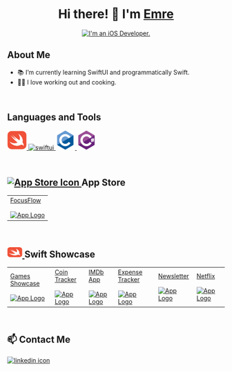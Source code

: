 <h1 align="center">Hi there! 👋 I'm <a href="https://www.linkedin.com/in/emre-usul-5a4351189">Emre</a></h1>

<p align="center">
  <a href="https://git.io/typing-svg">
    <img src="https://readme-typing-svg.herokuapp.com?font=Fira+Code&duration=3000&pause=4000&color=F7BD33&center=true&width=435&lines=I'm+an+iOS+Developer." alt="I'm an iOS Developer." />
  </a>
</p>

<h2 align="left">About Me</h2>

- 📚 I’m currently learning SwiftUI and programmatically Swift.
- 🏋️‍♂️ I love working out and cooking.
 
&nbsp;
<h2 align="left">Languages and Tools</h2>

<p align="left">
  <a href="https://developer.apple.com/swift">
    <img src="https://raw.githubusercontent.com/devicons/devicon/master/icons/swift/swift-original.svg" alt="swift" title="Swift" width="45" height="45" />
  </a>
  <a href="https://developer.apple.com/xcode/swiftui">
    <img src="https://developer.apple.com/assets/elements/icons/swiftui/swiftui-96x96_2x.png" alt="swiftui" title="SwiftUI" width="49" height="46" />
  </a>
  <a href="https://www.programiz.com/c-programming">
    <img src="https://raw.githubusercontent.com/devicons/devicon/master/icons/c/c-original.svg" alt="c" title="C" width="45" height="45" />
  </a>
  <a href="https://learn.microsoft.com/en-us/dotnet/csharp">
    <img src="https://raw.githubusercontent.com/devicons/devicon/master/icons/csharp/csharp-original.svg" alt="csharp" title="C#" width="45" height="45" />
  </a>
</p>

&nbsp;
<h2 align="left">
  <a href="https://www.apple.com/app-store">
    <img src="https://upload.wikimedia.org/wikipedia/commons/6/67/App_Store_%28iOS%29.svg" width="38" height="23" alt="App Store Icon"/>
  </a>
  App Store
</h2>

<table>
  <tr>
    <td>
      <a href="https://apps.apple.com/us/app/focusflow/id6448875403">FocusFlow</a>
      <br/><br/>
      <a href="https://apps.apple.com/us/app/focusflow/id6448875403">
        <img src="https://github.com/EmreUSL/EmreUSL/assets/71877385/4ead93ba-2d2b-4c1c-8cad-e6868263b348" width="80" height="80" alt="App Logo" title="FocusFlow on the App Store"/>
      </a>
    </td>
  </tr>
</table>

&nbsp;
<h2 align="left">
  <a href="https://developer.apple.com/swift">
    <img src="https://raw.githubusercontent.com/devicons/devicon/master/icons/swift/swift-original.svg" width="35" height="25" alt="App Store Icon" />
  </a>
  Swift Showcase
</h2>

<table>
  <tr>
    <td>
      <a href="https://github.com/EmreUSL/VideoGamesApp">Games Showcase</a>
      <br/><br/>
      <a href="https://github.com/EmreUSL/VideoGamesApp">
        <img src="https://i.pinimg.com/originals/5b/ec/47/5bec474d275dbdf8fdb071f30fc978f4.png" width="80" height="80" alt="App Logo"/>
      </a>
    </td>
    <td>
      <a href="https://github.com/EmreUSL/CoinApp">Coin Tracker</a>
      <br/><br/>
      <a href="https://github.com/EmreUSL/CoinApp">
        <img src="https://upload.wikimedia.org/wikipedia/commons/thumb/4/46/Bitcoin.svg/1200px-Bitcoin.svg.png" width="80" height="80" alt="App Logo" />
      </a>
    </td>
    <td>
      <a href="https://github.com/EmreUSL/IMDb">IMDb App</a>
      <br/><br/>
      <a href="https://github.com/EmreUSL/IMDb">
        <img src="https://ia.media-imdb.com/images/M/MV5BODc4MTA3NjkzNl5BMl5BcG5nXkFtZTgwMDg0MzQ2OTE@._V1_.png" width="80" height="80" alt="App Logo" />
      </a>
    </td>
    <td>
      <a href="https://github.com/EmreUSL/ExpenseTracker">Expense Tracker</a>
      <br/><br/>
      <a href="https://github.com/EmreUSL/ExpenseTracker">
        <img src="https://play-lh.googleusercontent.com/CHUroB_c-G__crsSc57AewD-EI1R9K9EmGqGmRRbus0qV_8RtpcgHic2SSfwlwDhPSM" width="80" height="80" alt="App Logo" />
      </a>
    </td>
    <td>
      <a href="https://github.com/EmreUSL/GetNewsMVVM">Newsletter</a>
      <br/><br/>
      <a href="https://github.com/EmreUSL/GetNewsMVVM">
        <img src="https://cdn-icons-png.flaticon.com/512/2615/2615105.png" width="80" height="80" alt="App Logo" />
      </a>
    </td>
    <td>
      <a href="https://github.com/EmreUSL/NetflixClone/blob/main/README.md">Netflix</a>
      <br/><br/>
      <a href="https://github.com/EmreUSL/NetflixClone/blob/main/README.md">
        <img src="https://cdn-icons-png.flaticon.com/512/732/732228.png" width="75" height="80" alt="App Logo" />
      </a>
    </td>
  </tr>
</table>

&nbsp;
<h2 align="left">📫 Contact Me</h2>

<p align="left">
  <a href="https://www.linkedin.com/in/emre-usul-5a4351189">
    <img align="center" src="https://raw.githubusercontent.com/rahuldkjain/github-profile-readme-generator/master/src/images/icons/Social/linked-in-alt.svg" alt="linkedin icon" height="30" width="40" />
  </a>
</p>
